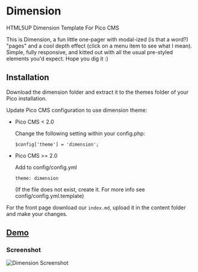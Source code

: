 # Dimension
HTML5UP Dimension Template For Pico CMS

This is Dimension, a fun little one-pager with modal-ized (is that a word?) "pages" and a cool depth effect (click on a menu item to see what I mean). Simple, fully responsive, and kitted out with all the usual pre-styled elements you'd expect. Hope you dig it :)

## Installation

Download the dimension folder and extract it to the themes folder of your Pico installation.

Update Pico CMS configuration to use dimension theme:

* Pico CMS < 2.0 
    
    Change the following setting within your config.php:

    `$config['theme'] = 'dimension';`

* Pico CMS >= 2.0
    
     Add to config/config.yml

    `theme: dimension`

    (If the file does not exist, create it. For more info see config/config.yml.template)

For the front page download our `index.md`, upload it in the content folder and make your changes.

## <a href="https://html5up.net/uploads/demos/dimension/">Demo</a>

### Screenshot
![Dimension Screenshot](https://zupimages.net/up/17/52/07u9.jpg)


